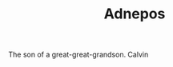 ---
title: Adnepos
permalink: "/definitions/adnepos.html"
body: The son of a great-great-grandson. Calvin
published_at: '2018-07-07'
layout: post
---
